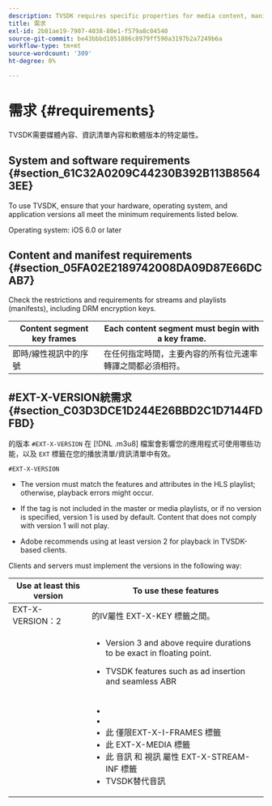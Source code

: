 ```yaml
---
description: TVSDK requires specific properties for media content, manifest content, and software versions.
title: 需求
exl-id: 2b81ae19-7907-4038-80e1-f579a8c04540
source-git-commit: be43bbbd1051886c8979ff590a3197b2a7249b6a
workflow-type: tm+mt
source-wordcount: '309'
ht-degree: 0%

---
```


# 需求 {#requirements}

TVSDK需要媒體內容、資訊清單內容和軟體版本的特定屬性。

## System and software requirements {#section_61C32A0209C44230B392B113B85643EE}

To use TVSDK, ensure that your hardware, operating system, and application versions all meet the minimum requirements listed below.

Operating system: iOS 6.0 or later

## Content and manifest requirements {#section_05FA02E2189742008DA09D87E66DCAB7}

Check the restrictions and requirements for streams and playlists (manifests), including DRM encryption keys.

| Content segment key frames | Each content segment must begin with a key frame. |
|---|---|
| 即時/線性視訊中的序號 | 在任何指定時間，主要內容的所有位元速率轉譯之間都必須相符。 |

## #EXT-X-VERSION統需求 {#section_C03D3DCE1D244E26BBD2C1D7144FDFBD}

的版本 `#EXT-X-VERSION` 在 [!DNL .m3u8] 檔案會影響您的應用程式可使用哪些功能，以及 `EXT` 標籤在您的播放清單/資訊清單中有效。

`#EXT-X-VERSION`

* The version must match the features and attributes in the HLS playlist; otherwise, playback errors might occur.

   [](https://datatracker.ietf.org/doc/draft-pantos-http-live-streaming/?include_text=1)
* If the tag is not included in the master or media playlists, or if no version is specified, version 1 is used by default. Content that does not comply with version 1 will not play.
* Adobe recommends using at least version 2 for playback in TVSDK-based clients.

Clients and servers must implement the versions in the following way:

<table id="table_62EB98EDD9DE49EC84CB1C7D59BC40E6"> 
 <thead> 
  <tr> 
   <th colname="1" class="entry"> Use at least this version </th> 
   <th colname="2" class="entry"> To use these features </th> 
  </tr> 
 </thead>
 <tbody> 
  <tr> 
   <td colname="1"> <span class="codeph"> EXT-X-VERSION：2 </span> </td> 
   <td colname="2"> 的IV屬性 <span class="codeph"> EXT-X-KEY </span> 標籤之間。 </td> 
  </tr> 
  <tr> 
   <td colname="1"> <span class="codeph"></span> </td> 
   <td colname="2"> 
    <ul id="ul_C9500D3F934848639C204BF248F139FF"> 
     <li id="li_535A7E3FABCB46FE872A7EA5DE2A1784"><span class="codeph"></span> <p><span class="codeph"></span>Version 3 and above require durations to be exact in floating point. </p> </li> 
     <li id="li_8DF5E91F1D5D4E19894595E1FE0A5EDE"> TVSDK features such as ad insertion and seamless ABR </li> 
    </ul> </td> 
  </tr> 
  <tr> 
   <td colname="1"> <p> <span class="codeph"></span> </p> </td> 
   <td colname="2"> <p> 
     <ul id="ul_99E24D013E3141308B5A57446A9B8033"> 
      <li id="li_F36E65ADD2CA451C82FF18DBD5667927"><span class="codeph"></span> </li> 
      <li id="li_8C653168A7B84D11AC233E7548A8D2EF"><span class="codeph"></span> </li> 
      <li id="li_2922B34717CB4F6189068529CDBE6D10">此 <span class="codeph"> 僅限EXT-X-I-FRAMES </span> 標籤 </li> 
      <li id="li_D015D78E217641D7867EB509E9F9EEE2">此 <span class="codeph"> EXT-X-MEDIA </span> 標籤 </li> 
      <li id="li_CA068EA381984F5497FE67617CA8BB34">此 <span class="codeph"> 音訊 </span> 和 <span class="codeph"> 視訊 </span> 屬性 <span class="codeph"> EXT-X-STREAM-INF </span> 標籤 </li> 
      <li id="li_EE78CC7D194A4EB2897F9AE8E4B081B8"> TVSDK替代音訊 </li> 
     </ul> </p> </td> 
  </tr> 
 </tbody> 
</table>
